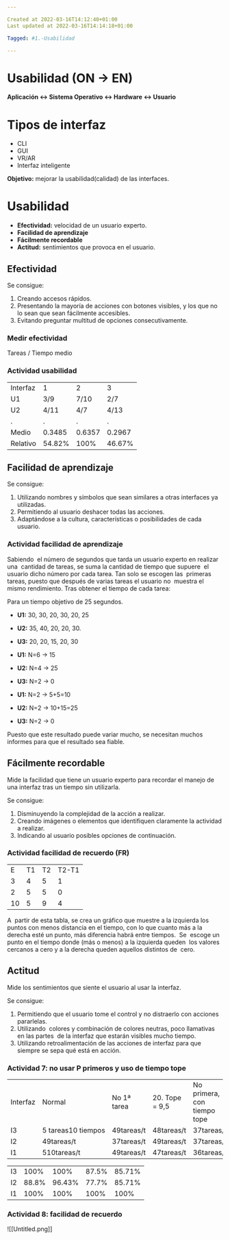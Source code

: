 ```yaml
---

Created at 2022-03-16T14:12:40+01:00
Last updated at 2022-03-16T14:14:18+01:00

Tagged: #1.-Usabilidad

---
```


# Usabilidad (ON → EN)
**Aplicación <-> Sistema Operativo <-> Hardware <-> Usuario** 

# Tipos de interfaz 

* CLI 
* GUI 
* VR/AR 
* Interfaz inteligente 

**Objetivo:** mejorar la usabilidad(calidad) de las interfaces. 

# Usabilidad 

* **Efectividad:** velocidad de un usuario experto. 
* **Facilidad de aprendizaje** 
* **Fácilmente recordable** 
* **Actitud:** sentimientos que provoca en el usuario. 

## Efectividad 

Se consigue: 

1. Creando accesos rápidos. 
2. Presentando la mayoría de acciones con botones visibles, y los que no lo sean que sean fácilmente accesibles. 
3. Evitando preguntar multitud de opciones consecutivamente. 

### Medir efectividad 

Tareas / Tiempo medio 

### Actividad usabilidad 



|     |     |     |     |
| --- | --- | --- | --- |
| Interfaz | 1   | 2   | 3   |
| U1  | 3/9 | 7/10 | 2/7 |
| U2  | 4/11 | 4/7 | 4/13 |
| .   | .   | .   | .   |
| Medio | 0.3485 | 0.6357 | 0.2967 |
| Relativo | 54.82% | 100% | 46.67% |

## Facilidad de aprendizaje 

Se consigue: 

1. Utilizando nombres y símbolos que sean similares a otras interfaces ya utilizadas. 
2. Permitiendo al usuario deshacer todas las acciones. 
3. Adaptándose a la cultura, características o posibilidades de cada usuario. 

### Actividad facilidad de aprendizaje 

Sabiendo  el número de segundos que tarda un usuario experto en realizar una  cantidad de tareas, se suma la cantidad de tiempo que supuere  el usuario dicho número por cada tarea. Tan solo se escogen las  primeras tareas, puesto que después de varias tareas el usuario no  muestra el mismo rendimiento. Tras obtener el tiempo de cada tarea: 

Para un tiempo objetivo de 25 segundos. 

* **U1:** 30, 30, 20, 30, 20, 25 
* **U2:** 35, 40, 20, 20, 30. 
* **U3:** 20, 20, 15, 20, 30 

* **U1:** N=6 → 15 
* **U2:** N=4 → 25 
* **U3:** N=2 → 0 

* **U1:** N=2 → 5+5=10 
* **U2:** N=2 → 10+15=25 
* **U3:** N=2 → 0 

Puesto que este resultado puede variar mucho, se necesitan muchos informes para que el resultado sea fiable. 

## Fácilmente recordable 

Mide la facilidad que tiene un usuario experto para recordar el manejo de una interfaz tras un tiempo sin utilizarla. 

Se consigue: 

1. Disminuyendo la complejidad de la acción a realizar. 
2. Creando imágenes o elementos que identifiquen claramente la actividad a realizar. 
3. Indicando al usuario posibles opciones de continuación. 

### Actividad facilidad de recuerdo (FR) 



|     |     |     |     |
| --- | --- | --- | --- |
| E   | T1  | T2  | T2-T1 |
| 3   | 4   | 5   | 1   |
| 2   | 5   | 5   | 0   |
| 10  | 5   | 9   | 4   |

A  partir de esta tabla, se crea un gráfico que muestre a la izquierda los  puntos con menos distancia en el tiempo, con lo que cuanto más a la  derecha esté un punto, más diferencia habrá entre tiempos. 
Se  escoge un punto en el tiempo donde (más o menos) a la izquierda queden  los valores cercanos a cero y a la derecha queden aquellos distintos de  cero. 

## Actitud 

Mide los sentimientos que siente el usuario al usar la interfaz. 

Se consigue: 

1. Permitiendo que el usuario tome el control y no distraerlo con acciones pararlelas. 
2. Utilizando  colores y combinación de colores neutras, poco llamativas en las partes  de la interfaz que estarán visibles mucho tiempo. 
3. Utilizando retroalimentación de las acciones de interfaz para que siempre se sepa qué está en acción. 

### Actividad 7: no usar P primeros y uso de tiempo tope 



|     |     |     |     |     |
| --- | --- | --- | --- | --- |
| Interfaz | Normal | No 1ª tarea | 20. Tope = 9,5 | No primera, con tiempo tope |
| I3  | 5 tareas10 tiempos | 49tareas/t | 48tareas/t | 37tareas/t |
| I2  | 49tareas/t | 37tareas/t | 49tareas/t | 37tareas/t |
| I1  | 510tareas/t | 49tareas/t | 47tareas/t | 36tareas/t |



|     |     |     |     |     |
| --- | --- | --- | --- | --- |
| I3  | 100% | 100% | 87.5% | 85.71% |
| I2  | 88.8% | 96.43% | 77.7% | 85.71% |
| I1  | 100% | 100% | 100% | 100% |

### Actividad 8: facilidad de recuerdo 

![[Untitled.png]]

